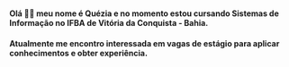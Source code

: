 #
#### Olá 👋👋 meu nome é Quézia  e no momento estou cursando Sistemas de Informação no IFBA de Vitória da Conquista - Bahia. 

#### Atualmente me encontro interessada em vagas de estágio para aplicar conhecimentos e obter experiência.
#

<!--
**queziafiladelfo/queziafiladelfo** is a ✨ _special_ ✨ repository because its `README.md` (this file) appears on your GitHub profile.

Here are some ideas to get you started:

- 🔭 I’m currently working on ...
- 🌱 I’m currently learning ...
- 👯 I’m looking to collaborate on ...
- 🤔 I’m looking for help with ...
- 💬 Ask me about ...
- 📫 How to reach me: ...
- 😄 Pronouns: .....
- ⚡ Fun fact: ......
-->
